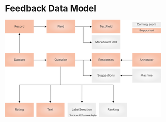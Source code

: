# Feedback Data Model

![data-model](../../../_static/images/llms/fb-model.svg "Argilla Feedback Data Model")